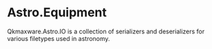 # Astro.Equipment
Qkmaxware.Astro.IO is a collection of serializers and deserializers for various filetypes used in astronomy.
